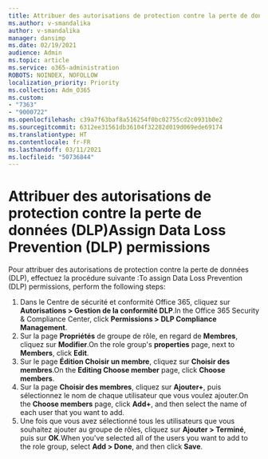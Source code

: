 ```yaml
---
title: Attribuer des autorisations de protection contre la perte de données (DLP)
ms.author: v-smandalika
author: v-smandalika
manager: dansimp
ms.date: 02/19/2021
audience: Admin
ms.topic: article
ms.service: o365-administration
ROBOTS: NOINDEX, NOFOLLOW
localization_priority: Priority
ms.collection: Adm_O365
ms.custom:
- "7363"
- "9000722"
ms.openlocfilehash: c39a7f63baf8a516254f0bc02755cd2c0931b0e2
ms.sourcegitcommit: 6312ee31561db36104f32282d019d069ede69174
ms.translationtype: HT
ms.contentlocale: fr-FR
ms.lasthandoff: 03/11/2021
ms.locfileid: "50736844"
---
```

# <a name="assign-data-loss-prevention-dlp-permissions"></a><span data-ttu-id="b2882-102">Attribuer des autorisations de protection contre la perte de données (DLP)</span><span class="sxs-lookup"><span data-stu-id="b2882-102">Assign Data Loss Prevention (DLP) permissions</span></span>

<span data-ttu-id="b2882-103">Pour attribuer des autorisations de protection contre la perte de données (DLP), effectuez la procédure suivante :</span><span class="sxs-lookup"><span data-stu-id="b2882-103">To assign Data Loss Prevention (DLP) permissions, perform the following steps:</span></span>

1. <span data-ttu-id="b2882-104">Dans le Centre de sécurité et conformité Office 365, cliquez sur **Autorisations > Gestion de la conformité DLP**.</span><span class="sxs-lookup"><span data-stu-id="b2882-104">In the Office 365 Security & Compliance Center, click **Permissions > DLP Compliance Management**.</span></span>
2. <span data-ttu-id="b2882-105">Sur la page **Propriétés** de groupe de rôle, en regard de **Membres**, cliquez sur **Modifier**.</span><span class="sxs-lookup"><span data-stu-id="b2882-105">On the role group's **properties** page, next to **Members**, click **Edit**.</span></span>
3. <span data-ttu-id="b2882-106">Sur le page **Édition Choisir un membre**, cliquez sur **Choisir des membres**.</span><span class="sxs-lookup"><span data-stu-id="b2882-106">On the **Editing Choose member** page, click **Choose members**.</span></span>
4. <span data-ttu-id="b2882-107">Sur la page **Choisir des membres**, cliquez sur **Ajouter+**, puis sélectionnez le nom de chaque utilisateur que vous voulez ajouter.</span><span class="sxs-lookup"><span data-stu-id="b2882-107">On the **Choose members** page, click **Add+**, and then select the name of each user that you want to add.</span></span>
5. <span data-ttu-id="b2882-108">Une fois que vous avez sélectionné tous les utilisateurs que vous souhaitez ajouter au groupe de rôles, cliquez sur **Ajouter > Terminé**, puis sur **OK**.</span><span class="sxs-lookup"><span data-stu-id="b2882-108">When you've selected all of the users you want to add to the role group, select **Add > Done**, and then click **Save**.</span></span>
